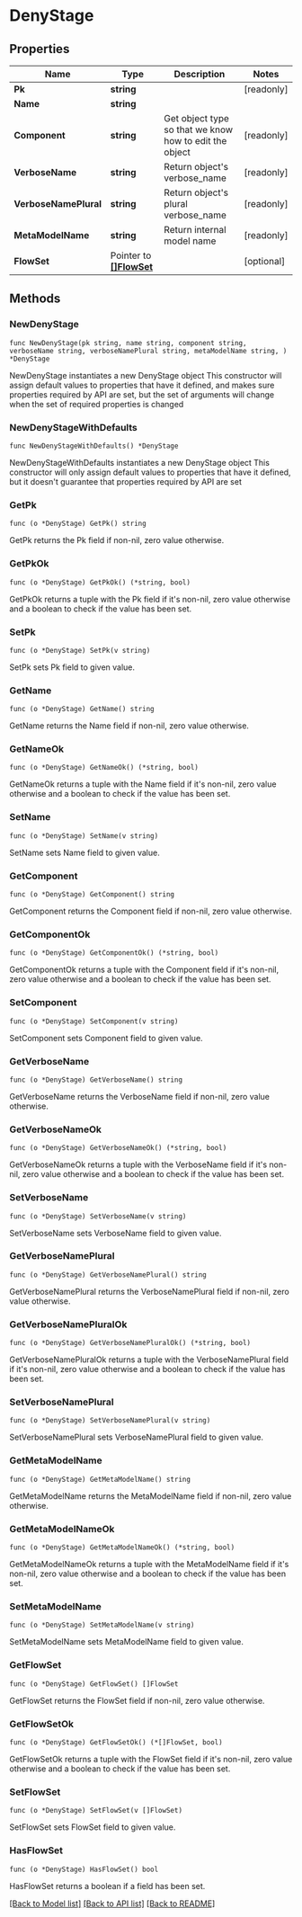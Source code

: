 # DenyStage

## Properties

Name | Type | Description | Notes
------------ | ------------- | ------------- | -------------
**Pk** | **string** |  | [readonly] 
**Name** | **string** |  | 
**Component** | **string** | Get object type so that we know how to edit the object | [readonly] 
**VerboseName** | **string** | Return object&#39;s verbose_name | [readonly] 
**VerboseNamePlural** | **string** | Return object&#39;s plural verbose_name | [readonly] 
**MetaModelName** | **string** | Return internal model name | [readonly] 
**FlowSet** | Pointer to [**[]FlowSet**](FlowSet.md) |  | [optional] 

## Methods

### NewDenyStage

`func NewDenyStage(pk string, name string, component string, verboseName string, verboseNamePlural string, metaModelName string, ) *DenyStage`

NewDenyStage instantiates a new DenyStage object
This constructor will assign default values to properties that have it defined,
and makes sure properties required by API are set, but the set of arguments
will change when the set of required properties is changed

### NewDenyStageWithDefaults

`func NewDenyStageWithDefaults() *DenyStage`

NewDenyStageWithDefaults instantiates a new DenyStage object
This constructor will only assign default values to properties that have it defined,
but it doesn't guarantee that properties required by API are set

### GetPk

`func (o *DenyStage) GetPk() string`

GetPk returns the Pk field if non-nil, zero value otherwise.

### GetPkOk

`func (o *DenyStage) GetPkOk() (*string, bool)`

GetPkOk returns a tuple with the Pk field if it's non-nil, zero value otherwise
and a boolean to check if the value has been set.

### SetPk

`func (o *DenyStage) SetPk(v string)`

SetPk sets Pk field to given value.


### GetName

`func (o *DenyStage) GetName() string`

GetName returns the Name field if non-nil, zero value otherwise.

### GetNameOk

`func (o *DenyStage) GetNameOk() (*string, bool)`

GetNameOk returns a tuple with the Name field if it's non-nil, zero value otherwise
and a boolean to check if the value has been set.

### SetName

`func (o *DenyStage) SetName(v string)`

SetName sets Name field to given value.


### GetComponent

`func (o *DenyStage) GetComponent() string`

GetComponent returns the Component field if non-nil, zero value otherwise.

### GetComponentOk

`func (o *DenyStage) GetComponentOk() (*string, bool)`

GetComponentOk returns a tuple with the Component field if it's non-nil, zero value otherwise
and a boolean to check if the value has been set.

### SetComponent

`func (o *DenyStage) SetComponent(v string)`

SetComponent sets Component field to given value.


### GetVerboseName

`func (o *DenyStage) GetVerboseName() string`

GetVerboseName returns the VerboseName field if non-nil, zero value otherwise.

### GetVerboseNameOk

`func (o *DenyStage) GetVerboseNameOk() (*string, bool)`

GetVerboseNameOk returns a tuple with the VerboseName field if it's non-nil, zero value otherwise
and a boolean to check if the value has been set.

### SetVerboseName

`func (o *DenyStage) SetVerboseName(v string)`

SetVerboseName sets VerboseName field to given value.


### GetVerboseNamePlural

`func (o *DenyStage) GetVerboseNamePlural() string`

GetVerboseNamePlural returns the VerboseNamePlural field if non-nil, zero value otherwise.

### GetVerboseNamePluralOk

`func (o *DenyStage) GetVerboseNamePluralOk() (*string, bool)`

GetVerboseNamePluralOk returns a tuple with the VerboseNamePlural field if it's non-nil, zero value otherwise
and a boolean to check if the value has been set.

### SetVerboseNamePlural

`func (o *DenyStage) SetVerboseNamePlural(v string)`

SetVerboseNamePlural sets VerboseNamePlural field to given value.


### GetMetaModelName

`func (o *DenyStage) GetMetaModelName() string`

GetMetaModelName returns the MetaModelName field if non-nil, zero value otherwise.

### GetMetaModelNameOk

`func (o *DenyStage) GetMetaModelNameOk() (*string, bool)`

GetMetaModelNameOk returns a tuple with the MetaModelName field if it's non-nil, zero value otherwise
and a boolean to check if the value has been set.

### SetMetaModelName

`func (o *DenyStage) SetMetaModelName(v string)`

SetMetaModelName sets MetaModelName field to given value.


### GetFlowSet

`func (o *DenyStage) GetFlowSet() []FlowSet`

GetFlowSet returns the FlowSet field if non-nil, zero value otherwise.

### GetFlowSetOk

`func (o *DenyStage) GetFlowSetOk() (*[]FlowSet, bool)`

GetFlowSetOk returns a tuple with the FlowSet field if it's non-nil, zero value otherwise
and a boolean to check if the value has been set.

### SetFlowSet

`func (o *DenyStage) SetFlowSet(v []FlowSet)`

SetFlowSet sets FlowSet field to given value.

### HasFlowSet

`func (o *DenyStage) HasFlowSet() bool`

HasFlowSet returns a boolean if a field has been set.


[[Back to Model list]](../README.md#documentation-for-models) [[Back to API list]](../README.md#documentation-for-api-endpoints) [[Back to README]](../README.md)


